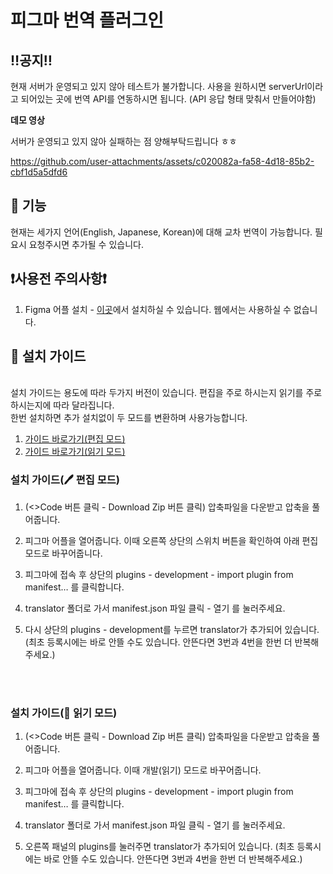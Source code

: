 
# 피그마 번역 플러그인

## ‼️공지‼️
현재 서버가 운영되고 있지 않아 테스트가 불가합니다. 사용을 원하시면 serverUrl이라고 되어있는 곳에 번역 API를 연동하시면 됩니다. (API 응답 형태 맞춰서 만들어야함)

**데모 영상**

서버가 운영되고 있지 않아 실패하는 점 양해부탁드립니다 ㅎㅎ

https://github.com/user-attachments/assets/c020082a-fa58-4d18-85b2-cbf1d5a5dfd6


## 📍 기능
현재는 세가지 언어(English, Japanese, Korean)에 대해 교차 번역이 가능합니다. 필요시 요청주시면 추가될 수 있습니다.

## ❗️사용전 주의사항❗️
1. Figma 어플 설치 - [이곳](https://www.figma.com/downloads/)에서 설치하실 수 있습니다. 웹에서는 사용하실 수 없습니다.

## 📜 설치 가이드

<br />설치 가이드는 용도에 따라 두가지 버전이 있습니다. 편집을 주로 하시는지 읽기를 주로 하시는지에 따라 달라집니다.
<br /> 한번 설치하면 추가 설치없이 두 모드를 변환하며 사용가능합니다.


1. [가이드 바로가기(편집 모드)](#edit-mode)
2. [가이드 바로가기(읽기 모드)](#read-mode)


<div id='edit-mode'/>
   
### 설치 가이드(🖊 편집 모드)
1. (<>Code 버튼 클릭 - Download Zip 버튼 클릭) 압축파일을 다운받고 압축을 풀어줍니다.

2. 피그마 어플을 열어줍니다. 이때 오른쪽 상단의 스위치 버튼을 확인하여 아래 편집 모드로 바꾸어줍니다.

3. 피그마에 접속 후 상단의 plugins - development - import plugin from manifest… 를 클릭합니다.

4. translator 폴더로 가서 manifest.json 파일 클릭 - 열기 를 눌러주세요.

5. 다시 상단의 plugins - development를 누르면 translator가 추가되어 있습니다. (최초 등록시에는 바로 안뜰 수도 있습니다. 안뜬다면 3번과 4번을 한번 더 반복해주세요.)

<br/><br/>

<div id='read-mode'/>
  
### 설치 가이드(👀 읽기 모드)
1. (<>Code 버튼 클릭 - Download Zip 버튼 클릭) 압축파일을 다운받고 압축을 풀어줍니다.

2. 피그마 어플을 열어줍니다. 이때 개발(읽기) 모드로 바꾸어줍니다.

3. 피그마에 접속 후 상단의 plugins - development - import plugin from manifest… 를 클릭합니다.

4. translator 폴더로 가서 manifest.json 파일 클릭 - 열기 를 눌러주세요.

5. 오른쪽 패널의 plugins를 눌러주면 translator가 추가되어 있습니다. (최초 등록시에는 바로 안뜰 수도 있습니다. 안뜬다면 3번과 4번을 한번 더 반복해주세요.)




